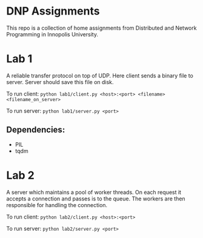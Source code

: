 # DNP Assignments
This repo is a collection of home assignments from Distributed and Network Programming in Innopolis University.
# Lab 1
A reliable transfer protocol on top of UDP. Here client sends a binary file to server. Server should save this file on disk.

To run client: `python lab1/client.py <host>:<port> <filename> <filename_on_server>`

To run server: `python lab1/server.py <port>`

## Dependencies:
* PIL
* tqdm

# Lab 2
A server which maintains a pool of worker threads. On each request it accepts a connection and passes is to the queue. The workers are then responsible for handling the connection.

To run client: `python lab2/client.py <host>:<port>`

To run server: `python lab2/server.py <port>`

